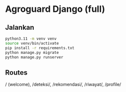 # Agroguard Django (full)

## Jalankan
```bash
python3.11 -m venv venv
source venv/bin/activate
pip install -r requirements.txt
python manage.py migrate
python manage.py runserver
```
## Routes
/ (welcome), /deteksi/, /rekomendasi/, /riwayat/, /profile/
